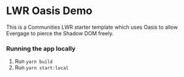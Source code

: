 # LWR Oasis Demo

This is a Communities LWR starter template which uses Oasis to allow Evergage to pierce the Shadow DOM freely.

### Running the app locally
1. Run `yarn build`
2. Run `yarn start:local`
